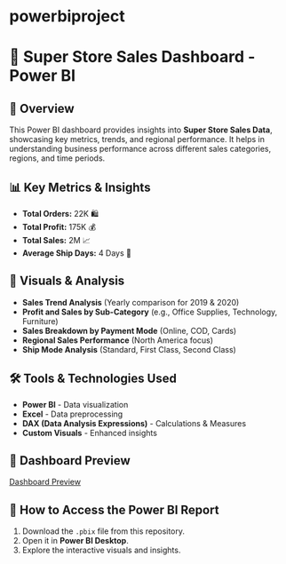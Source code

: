 # powerbiproject
# 🛒 Super Store Sales Dashboard - Power BI

## 📌 Overview
This Power BI dashboard provides insights into **Super Store Sales Data**, showcasing key metrics, trends, and regional performance. It helps in understanding business performance across different sales categories, regions, and time periods.

## 📊 Key Metrics & Insights
- **Total Orders:** 22K 🛍️
- **Total Profit:** 175K 💰
- **Total Sales:** 2M 📈
- **Average Ship Days:** 4 Days 🚚

## 🔹 Visuals & Analysis
- **Sales Trend Analysis** (Yearly comparison for 2019 & 2020)
- **Profit and Sales by Sub-Category** (e.g., Office Supplies, Technology, Furniture)
- **Sales Breakdown by Payment Mode** (Online, COD, Cards)
- **Regional Sales Performance** (North America focus)
- **Ship Mode Analysis** (Standard, First Class, Second Class)

## 🛠 Tools & Technologies Used
- **Power BI** - Data visualization
- **Excel** - Data preprocessing
- **DAX (Data Analysis Expressions)** - Calculations & Measures
- **Custom Visuals** - Enhanced insights

## 📸 Dashboard Preview

[Dashboard Preview](dashboard.png)
## 🔗 How to Access the Power BI Report
1. Download the `.pbix` file from this repository.
2. Open it in **Power BI Desktop**.
3. Explore the interactive visuals and insights.



